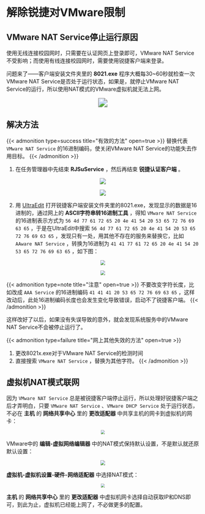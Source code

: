# 解除锐捷对VMware限制


## VMware NAT Service停止运行原因

使用无线连接校园网时，只需要在认证网页上登录即可，VMware NAT Service不受影响；而使用有线连接校园网时，需要使用锐捷客户端来登录。

问题来了——客户端安装文件夹里的 **8021.exe** 程序大概每30~60秒就检查一次VMware NAT Service是否处于运行状态，如果是，就停止VMware NAT Service的运行，所以使用NAT模式的VMware虚拟机就无法上网。

<p align="center"><img src="https://gitee.com/BahuangShanren/picture/raw/master/article_2020-09-09/锐捷客户端版本.png" style="zoom:150%;" /></p>

## 解决方法

{{< admonition type=success title="有效的方法" open=true >}}
替换代表 `VMware NAT Service` 的16进制编码，使关闭VMware NAT Service的功能失去作用目标。
{{< /admonition >}}

1. 在任务管理器中先结束 **RJSuService** ，然后再结束 **锐捷认证客户端** 。

<p align="center"><img src="https://gitee.com/BahuangShanren/picture/raw/master/article_2020-09-09/RJSuService.png" /></p>

<p align="center"><img src="https://gitee.com/BahuangShanren/picture/raw/master/article_2020-09-09/锐捷认证客户端.png" /></p>

2. 用 [UltraEdit](https://www.ultraedit.com/downloads/ultraedit-download/) 打开锐捷客户端安装文件夹里的8021.exe，发现显示的数据是16进制的，通过网上的 **ASCII字符串转16进制工具** ，得知 `VMware NAT Service` 的16进制表示方式为 `56 4d 77 61 72 65 20 4e 41 54 20 53 65 72 76 69 63 65` ，于是在UltraEdit中搜索 `56 4d 77 61 72 65 20 4e 41 54 20 53 65 72 76 69 63 65` ，发现只有一处，用其他不存在的服务来替换它，比如 `AAware NAT Service` ，转换为16进制为 `41 41 77 61 72 65 20 4e 41 54 20 53 65 72 76 69 63 65` ，如下图：

<p align="center"><img src="https://gitee.com/BahuangShanren/picture/raw/master/article_2020-09-09/%E6%90%9C%E7%B4%A2VMware%20NAT%20Service%E4%BD%8D%E7%BD%AE.png" style="zoom:80%;" /></p>

<p align="center"><img src="https://gitee.com/BahuangShanren/picture/raw/master/article_2020-09-09/%E6%9B%BF%E6%8D%A2%E4%B8%BAAAware%20NAT%20Service.png" style="zoom:80%;" /></p>

{{< admonition type=note title="注意" open=true >}}
不要改变字符长度，比如改成 `AAA Service` 的16进制编码 `41 41 41 20 53 65 72 76 69 63 65` ，这样改动后，此处16进制编码长度也会发生变化导致错误，启动不了锐捷客户端。
{{< /admonition >}}

这样改好了以后，如果没有失误导致的意外，就会发现系统服务中的VMware NAT Service不会被停止运行了。

{{< admonition type=failure title="网上其他失效的方法" open=true >}}
1. 更改8021x.exe对于VMware NAT Service的检测时间
2. 直接搜索 `VMware NAT Service` ，替换为其他字符。
{{< /admonition >}}

## 虚拟机NAT模式联网

因为 `VMware NAT Service` 总是被锐捷客户端停止运行，所以处理好锐捷客户端之后才弄明白，只要 `VMware NAT Service` 、`VMware DHCP Service` 处于运行状态，不必在 **主机** 的 **网络共享中心** 里的 **更改适配器** 中共享主机的网卡到虚拟机的网卡：

<p align="center"><img src="https://gitee.com/BahuangShanren/picture/raw/master/article_2020-09-09/主机网卡共享给虚拟机.png" style="zoom: 67%;" /></p>

VMware中的 **编辑-虚拟网络编辑器** 中的NAT模式保持默认设置，不是默认就还原默认设置：

<p align="center"><img src="https://gitee.com/BahuangShanren/picture/raw/master/article_2020-09-09/NAT设置.png" style="zoom: 80%;" /></p>

**虚拟机-虚拟机设置-硬件-网络适配器** 中选择NAT模式：

<p align="center"><img src="https://gitee.com/BahuangShanren/picture/raw/master/article_2020-09-09/选择NAT模式.png" style="zoom:67%;" /></p>

 **主机** 的 **网络共享中心** 里的 **更改适配器** 中虚拟机网卡选择自动获取IP和DNS即可，到此为止，虚拟机已经能上网了，不必做更多的配置。
